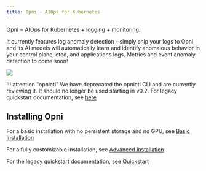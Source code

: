 ```yaml
---
title: Opni - AIOps for Kubernetes
---
```

 
Opni = AIOps for Kubernetes + logging + monitoring. 

It currently features log anomaly detection - simply ship your logs to Opni and its AI models will automatically learn and identify anomalous behavior in your control plane, etcd, and applications logs. Metrics and event anomaly detection to come soon!

[![](https://opni-public.s3.us-east-2.amazonaws.com/opni_youtube_gh.png)](https://youtu.be/DQVBwMaO_o0)

!!! attention "opnictl"
    We have deprecated the opnictl CLI and are currently reviewing it. It should no longer be used starting in v0.2. For legacy quickstart documentation, see [here](deployment/quickstart.md)

## Installing Opni

For a basic installation with no persistent storage and no GPU, see [Basic Installation](deployment/basic.md)

For a fully customizable installation, see [Advanced Installation](deployment/advanced.md)

For the legacy quickstart documentation, see [Quickstart](deployment/quickstart.md)